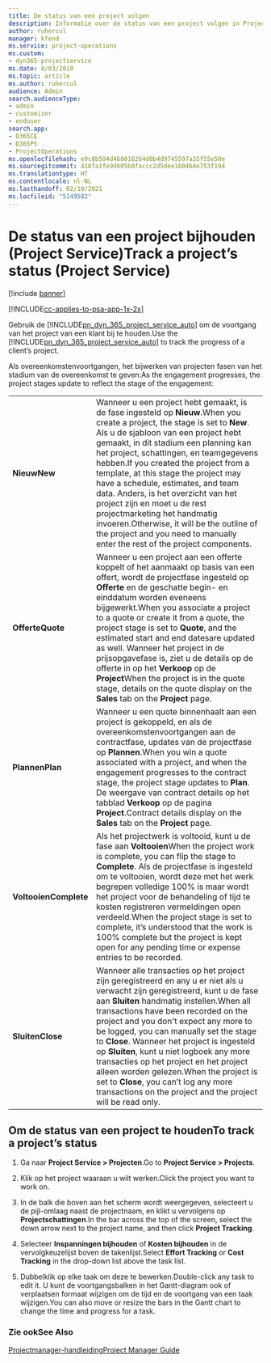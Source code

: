 ```yaml
---
title: De status van een project volgen
description: Informatie over de status van een project volgen in Project Service
author: ruhercul
manager: kfend
ms.service: project-operations
ms.custom:
- dyn365-projectservice
ms.date: 8/03/2018
ms.topic: article
ms.author: ruhercul
audience: Admin
search.audienceType:
- admin
- customizer
- enduser
search.app:
- D365CE
- D365PS
- ProjectOperations
ms.openlocfilehash: e9c8b594d468016264d0b4d9745597a35f55e50e
ms.sourcegitcommit: 418fa1fe9d605b8faccc2d5dee1b04b4e753f194
ms.translationtype: HT
ms.contentlocale: nl-NL
ms.lasthandoff: 02/10/2021
ms.locfileid: "5149582"
---
```

# <a name="track-a-projects-status-project-service"></a><span data-ttu-id="264f5-103">De status van een project bijhouden (Project Service)</span><span class="sxs-lookup"><span data-stu-id="264f5-103">Track a project’s status (Project Service)</span></span>

[!include [banner](../includes/psa-now-project-operations.md)]

[!INCLUDE[cc-applies-to-psa-app-1x-2x](../includes/cc-applies-to-psa-app-1x-2x.md)]

<span data-ttu-id="264f5-104">Gebruik de [!INCLUDE[pn_dyn_365_project_service_auto](../includes/pn-dyn-365-project-service-auto.md)] om de voortgang van het project van een klant bij te houden.</span><span class="sxs-lookup"><span data-stu-id="264f5-104">Use the [!INCLUDE[pn_dyn_365_project_service_auto](../includes/pn-dyn-365-project-service-auto.md)] to track the progress of a client’s project.</span></span>  

<span data-ttu-id="264f5-105">Als overeenkomstenvoortgangen, het bijwerken van projecten fasen van het stadium van de overeenkomst te geven:</span><span class="sxs-lookup"><span data-stu-id="264f5-105">As the engagement progresses, the project stages update to reflect the stage of the engagement:</span></span>  


|              |                                                                                                                                                                                                                                                                                                  |
|--------------|--------------------------------------------------------------------------------------------------------------------------------------------------------------------------------------------------------------------------------------------------------------------------------------------------|
|   <span data-ttu-id="264f5-106">**Nieuw**</span><span class="sxs-lookup"><span data-stu-id="264f5-106">**New**</span></span>    | <span data-ttu-id="264f5-107">Wanneer u een project hebt gemaakt, is de fase ingesteld op **Nieuw**.</span><span class="sxs-lookup"><span data-stu-id="264f5-107">When you create a project, the stage is set to **New**.</span></span> <span data-ttu-id="264f5-108">Als u de sjabloon van een project hebt gemaakt, in dit stadium een planning kan het project, schattingen, en teamgegevens hebben.</span><span class="sxs-lookup"><span data-stu-id="264f5-108">If you created the project from a template, at this stage the project may have a schedule, estimates, and team data.</span></span> <span data-ttu-id="264f5-109">Anders, is het overzicht van het project zijn en moet u de rest projectmarketing het handmatig invoeren.</span><span class="sxs-lookup"><span data-stu-id="264f5-109">Otherwise, it will be the outline of the project and you need to manually enter the rest of the project components.</span></span> |
|  <span data-ttu-id="264f5-110">**Offerte**</span><span class="sxs-lookup"><span data-stu-id="264f5-110">**Quote**</span></span>   |      <span data-ttu-id="264f5-111">Wanneer u een project aan een offerte koppelt of het aanmaakt op basis van een offert, wordt de projectfase ingesteld op **Offerte** en de geschatte begin- en einddatum worden eveneens bijgewerkt.</span><span class="sxs-lookup"><span data-stu-id="264f5-111">When you associate a project to a quote or create it from a quote, the project stage is set to **Quote**, and the estimated start and end datesare updated as well.</span></span> <span data-ttu-id="264f5-112">Wanneer het project in de prijsopgavefase is, ziet u de details op de offerte in op het **Verkoop** op de **Project**</span><span class="sxs-lookup"><span data-stu-id="264f5-112">When the project is in the quote stage, details on the quote display on the **Sales** tab on the **Project** page.</span></span>      |
|   <span data-ttu-id="264f5-113">**Plannen**</span><span class="sxs-lookup"><span data-stu-id="264f5-113">**Plan**</span></span>   |                                     <span data-ttu-id="264f5-114">Wanneer u een quote binnenhaalt aan een project is gekoppeld, en als de overeenkomstenvoortgangen aan de contractfase, updates van de projectfase op **Plannen**.</span><span class="sxs-lookup"><span data-stu-id="264f5-114">When you win a quote associated with a project, and when the engagement progresses to the contract stage, the project stage updates to **Plan**.</span></span> <span data-ttu-id="264f5-115">De weergave van contract details op het tabblad **Verkoop** op de pagina **Project**.</span><span class="sxs-lookup"><span data-stu-id="264f5-115">Contract details display on the **Sales** tab on the **Project** page.</span></span>                                      |
| <span data-ttu-id="264f5-116">**Voltooien**</span><span class="sxs-lookup"><span data-stu-id="264f5-116">**Complete**</span></span> |                    <span data-ttu-id="264f5-117">Als het projectwerk is voltooid, kunt u de fase aan **Voltooien**</span><span class="sxs-lookup"><span data-stu-id="264f5-117">When the project work is complete, you can flip the stage to **Complete**.</span></span> <span data-ttu-id="264f5-118">Als de projectfase is ingesteld om te voltooien, wordt deze met het werk begrepen volledige 100% is maar wordt het project voor de behandeling of tijd te kosten registreren vermeldingen open verdeeld.</span><span class="sxs-lookup"><span data-stu-id="264f5-118">When the project stage is set to complete, it’s understood that the work is 100% complete but the project is kept open for any pending time or expense entries to be recorded.</span></span>                     |
|  <span data-ttu-id="264f5-119">**Sluiten**</span><span class="sxs-lookup"><span data-stu-id="264f5-119">**Close**</span></span>   |           <span data-ttu-id="264f5-120">Wanneer alle transacties op het project zijn geregistreerd en any u er niet als u verwacht zijn geregistreerd, kunt u de fase aan **Sluiten** handmatig instellen.</span><span class="sxs-lookup"><span data-stu-id="264f5-120">When all transactions have been recorded on the project and you don't expect any more to be logged, you can manually set the stage to **Close**.</span></span> <span data-ttu-id="264f5-121">Wanneer het project is ingesteld op **Sluiten**, kunt u niet logboek any more transacties op het project en het project alleen worden gelezen.</span><span class="sxs-lookup"><span data-stu-id="264f5-121">When the project is set to **Close**, you can’t log any more transactions on the project and the project will be read only.</span></span>           |

## <a name="to-track-a-projects-status"></a><span data-ttu-id="264f5-122">Om de status van een project te houden</span><span class="sxs-lookup"><span data-stu-id="264f5-122">To track a project’s status</span></span>  

1.  <span data-ttu-id="264f5-123">Ga naar **Project Service > Projecten**.</span><span class="sxs-lookup"><span data-stu-id="264f5-123">Go to **Project Service > Projects**.</span></span>  

2.  <span data-ttu-id="264f5-124">Klik op het project waaraan u wilt werken.</span><span class="sxs-lookup"><span data-stu-id="264f5-124">Click the project you want to work on.</span></span>  

3.  <span data-ttu-id="264f5-125">In de balk die boven aan het scherm wordt weergegeven, selecteert u de pijl-omlaag naast de projectnaam, en klikt u vervolgens op **Projectschattingen**.</span><span class="sxs-lookup"><span data-stu-id="264f5-125">In the bar across the top of the screen, select the down arrow next to the project name, and then click **Project Tracking**.</span></span>  

4.  <span data-ttu-id="264f5-126">Selecteer **Inspanningen bijhouden** of **Kosten bijhouden** in de vervolgkeuzelijst boven de takenlijst.</span><span class="sxs-lookup"><span data-stu-id="264f5-126">Select **Effort Tracking** or **Cost Tracking** in the drop-down list above the task list.</span></span>  

5.  <span data-ttu-id="264f5-127">Dubbelklik op elke taak om deze te bewerken.</span><span class="sxs-lookup"><span data-stu-id="264f5-127">Double-click any task to edit it.</span></span> <span data-ttu-id="264f5-128">U kunt de voortgangsbalken in het Gantt-diagram ook of verplaatsen formaat wijzigen om de tijd en de voortgang van een taak wijzigen.</span><span class="sxs-lookup"><span data-stu-id="264f5-128">You can also move or resize the bars in the Gantt chart to change the time and progress for a task.</span></span>  

### <a name="see-also"></a><span data-ttu-id="264f5-129">Zie ook</span><span class="sxs-lookup"><span data-stu-id="264f5-129">See Also</span></span>  
 [<span data-ttu-id="264f5-130">Projectmanager-handleiding</span><span class="sxs-lookup"><span data-stu-id="264f5-130">Project Manager Guide</span></span>](../psa/project-manager-guide.md)
